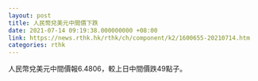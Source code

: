 ```yaml
---
layout: post
title: 人民幣兌美元中間價下跌
date: 2021-07-14 09:19:38.000000000 +08:00
link: https://news.rthk.hk/rthk/ch/component/k2/1600655-20210714.htm
categories: rthk
---
```


人民幣兌美元中間價報6.4806，較上日中間價跌49點子。
